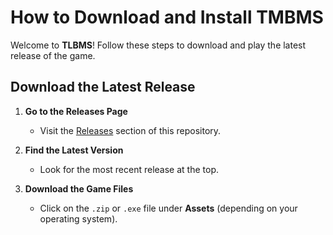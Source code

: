 # How to Download and Install **TMBMS**

Welcome to **TLBMS**! Follow these steps to download and play the latest release of the game.

## Download the Latest Release

1. **Go to the Releases Page**  
   - Visit the [Releases](https://github.com/KurtJustinMalubay/TLBMS/releases) section of this repository.

2. **Find the Latest Version**  
   - Look for the most recent release at the top.

3. **Download the Game Files**  
   - Click on the `.zip` or `.exe` file under **Assets** (depending on your operating system).
